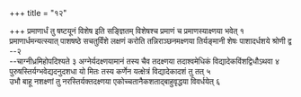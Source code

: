 +++
title = "१२"

+++
प्रमाणार्धं तु षष्टयूनं विशेष इति सङ्ज्ञितम् विशेषश्च
प्रमाणं च प्रमाणस्याक्ष्णया भवेत् १   
प्रमाणार्धमन्यत्स्यात् पाशषष्ठे
सचतुर्विंशे लक्षणं करोति तन्निराञ्छनमक्ष्णया तिर्यङ्मानी शेषः
पाशादर्धशये श्रोणी द्व --२   
--चाग्नीध्रमिहोपदिश्यते ३
अग्नेर्यदक्ष्णयामानं तस्य चैव तदक्ष्णया तदाश्वमेधिकं
विद्यादेकविंशद्विधौऽथवा ४   
पुरुषस्तिर्यग्भवेद्यदनुदशधा यो मितः तस्य
कर्णेन यत्क्षेत्रं विद्यादेकादशं तु तत् ५   
उभौ बाहू नशक्ष्णां
तु नरस्तिर्यक्तदक्ष्णया एकोच्चतानैकशताद्बाहुवृद्धया विवर्धयेत् ६   
